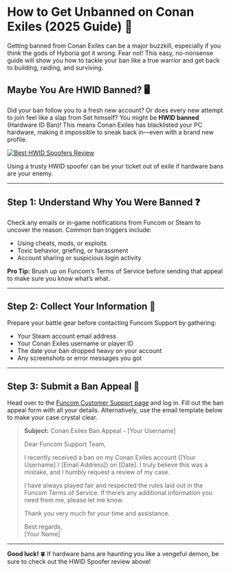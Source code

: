 <h1 id="how-to-get-unbanned-on-conan-exiles-2025-guide-">How to Get Unbanned on Conan Exiles (2025 Guide) 🏹</h1>
<p>Getting banned from Conan Exiles can be a major buzzkill, especially if you think the gods of Hyboria got it wrong. Fear not! This easy, no-nonsense guide will show you how to tackle your ban like a true warrior and get back to building, raiding, and surviving.</p>
<h2 id="maybe-you-are-hwid-banned-">Maybe You Are HWID Banned? 🖥️</h2>
<p>Did your ban follow you to a fresh new account? Or does every new attempt to join feel like a slap from Set himself? You might be <strong>HWID banned</strong> (Hardware ID Ban)! This means Conan Exiles has blacklisted your PC hardware, making it impossible to sneak back in—even with a brand new profile.</p>
<p><a href="https://hwid-spoofer.mystrikingly.com/"><img src="https://img.shields.io/badge/Best%20HWID%20Spoofers-Read%20Review-brightgreen?style=for-the-badge&amp;logo=origin" alt="Best HWID Spoofers Review"></a></p>
<p>Using a trusty HWID spoofer can be your ticket out of exile if hardware bans are your enemy.</p>
<hr>
<h2 id="step-1-understand-why-you-were-banned-">Step 1: Understand Why You Were Banned ❓</h2>
<p>Check any emails or in-game notifications from Funcom or Steam to uncover the reason. Common ban triggers include:</p>
<ul>
<li>Using cheats, mods, or exploits  </li>
<li>Toxic behavior, griefing, or harassment  </li>
<li>Account sharing or suspicious login activity  </li>
</ul>
<p><strong>Pro Tip:</strong> Brush up on Funcom’s Terms of Service before sending that appeal to make sure you know what’s what.</p>
<hr>
<h2 id="step-2-collect-your-information-">Step 2: Collect Your Information 📝</h2>
<p>Prepare your battle gear before contacting Funcom Support by gathering:</p>
<ul>
<li>Your Steam account email address  </li>
<li>Your Conan Exiles username or player ID  </li>
<li>The date your ban dropped heavy on your account  </li>
<li>Any screenshots or error messages you got  </li>
</ul>
<hr>
<h2 id="step-3-submit-a-ban-appeal-">Step 3: Submit a Ban Appeal 📧</h2>
<p>Head over to the <a href="https://funcom.zendesk.com/hc/en-us/requests/new">Funcom Customer Support page</a> and log in. Fill out the ban appeal form with all your details. Alternatively, use the email template below to make your case crystal clear.</p>
<blockquote>
<p><strong>Subject:</strong> Conan Exiles Ban Appeal - [Your Username]  </p>
<p>Dear Funcom Support Team,  </p>
<p>I recently received a ban on my Conan Exiles account ([Your Username] / [Email Address]) on [Date]. I truly believe this was a mistake, and I humbly request a review of my case.  </p>
<p>I have always played fair and respected the rules laid out in the Funcom Terms of Service. If there’s any additional information you need from me, please let me know.  </p>
<p>Thank you very much for your time and assistance.  </p>
<p>Best regards,<br>[Your Name]</p>
</blockquote>
<hr>
<p><strong>Good luck!</strong> 🍀 If hardware bans are haunting you like a vengeful demon, be sure to check out the HWID Spoofer review above!</p>
